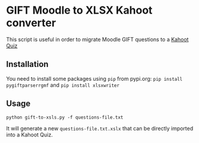 # GIFT Moodle to XLSX Kahoot converter
This script is useful in order to migrate Moodle GIFT questions to a [Kahoot Quiz](https://create.kahoot.it/)

## Installation
You need to install some packages using `pip` from pypi.org: `pip install pygiftparserrgmf` and `pip install xlsxwriter`

## Usage
```
python gift-to-xsls.py -f questions-file.txt
```
It will generate a new `questions-file.txt.xslx` that can be directly imported into a Kahoot Quiz.
